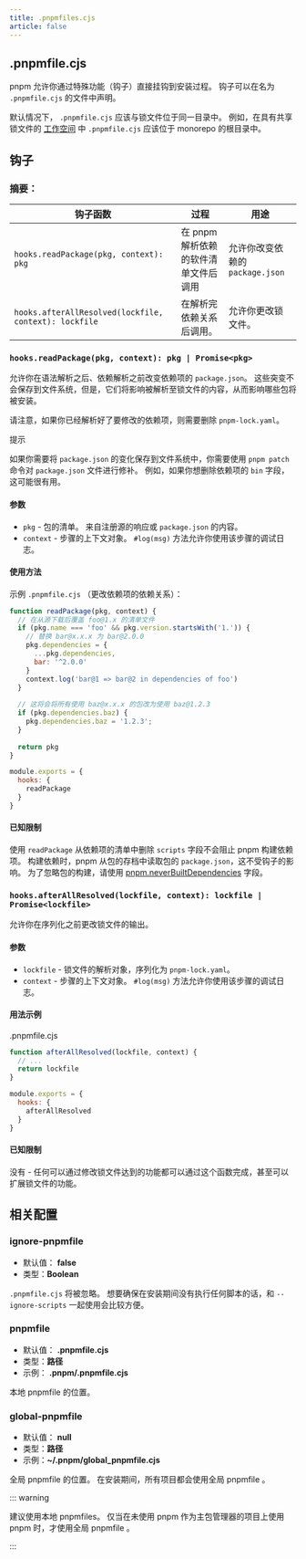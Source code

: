 ```yaml
---
title: .pnpmfiles.cjs
article: false
---
```


## .pnpmfile.cjs

pnpm 允许你通过特殊功能（钩子）直接挂钩到安装过程。 钩子可以在名为 `.pnpmfile.cjs` 的文件中声明。

默认情况下， `.pnpmfile.cjs` 应该与锁文件位于同一目录中。 例如，在具有共享锁文件的 [工作空间](https://pnpm.io/zh/workspaces) 中 `.pnpmfile.cjs` 应该位于 monorepo 的根目录中。

## 钩子

### 摘要：

| 钩子函数                                              | 过程                                 | 用途                            |
| ----------------------------------------------------- | ------------------------------------ | ------------------------------- |
| `hooks.readPackage(pkg, context): pkg`                | 在 pnpm 解析依赖的软件清单文件后调用 | 允许你改变依赖的 `package.json` |
| `hooks.afterAllResolved(lockfile, context): lockfile` | 在解析完依赖关系后调用。             | 允许你更改锁文件。              |

### `hooks.readPackage(pkg, context): pkg | Promise<pkg>`

允许你在语法解析之后、依赖解析之前改变依赖项的 `package.json`。 这些突变不会保存到文件系统，但是，它们将影响被解析至锁文件的内容，从而影响哪些包将被安装。

请注意，如果你已经解析好了要修改的依赖项，则需要删除 `pnpm-lock.yaml`。

提示

如果你需要将 `package.json` 的变化保存到文件系统中，你需要使用 `pnpm patch` 命令对 `package.json` 文件进行修补。 例如，如果你想删除依赖项的 `bin` 字段，这可能很有用。

#### 参数

- `pkg` - 包的清单。 来自注册源的响应或 `package.json` 的内容。
- `context` - 步骤的上下文对象。 `#log(msg)` 方法允许你使用该步骤的调试日志。

#### 使用方法

示例 `.pnpmfile.cjs` （更改依赖项的依赖关系）：

```js
function readPackage(pkg, context) {
  // 在从源下载后覆盖 foo@1.x 的清单文件
  if (pkg.name === 'foo' && pkg.version.startsWith('1.')) {
    // 替换 bar@x.x.x 为 bar@2.0.0
    pkg.dependencies = {
      ...pkg.dependencies,
      bar: '^2.0.0'
    }
    context.log('bar@1 => bar@2 in dependencies of foo')
  }
  
  // 这将会将所有使用 baz@x.x.x 的包改为使用 baz@1.2.3
  if (pkg.dependencies.baz) {
    pkg.dependencies.baz = '1.2.3';
  }
  
  return pkg
}

module.exports = {
  hooks: {
    readPackage
  }
}
```



#### 已知限制

使用 `readPackage` 从依赖项的清单中删除 `scripts` 字段不会阻止 pnpm 构建依赖项。 构建依赖时，pnpm 从包的存档中读取包的 `package.json`，这不受钩子的影响。 为了忽略包的构建，请使用 [pnpm.neverBuiltDependencies](https://pnpm.io/zh/package_json#pnpmneverbuiltdependencies) 字段。

### `hooks.afterAllResolved(lockfile, context): lockfile | Promise<lockfile>`

允许你在序列化之前更改锁文件的输出。

#### 参数

- `lockfile` - 锁文件的解析对象，序列化为 `pnpm-lock.yaml`。
- `context` - 步骤的上下文对象。 `#log(msg)` 方法允许你使用该步骤的调试日志。

#### 用法示例

.pnpmfile.cjs

```js
function afterAllResolved(lockfile, context) {
  // ...
  return lockfile
}

module.exports = {
  hooks: {
    afterAllResolved
  }
}
```



#### 已知限制

没有 - 任何可以通过修改锁文件达到的功能都可以通过这个函数完成，甚至可以扩展锁文件的功能。

## 相关配置

### ignore-pnpmfile

- 默认值： **false**
- 类型：**Boolean**

`.pnpmfile.cjs` 将被忽略。 想要确保在安装期间没有执行任何脚本的话，和 `--ignore-scripts` 一起使用会比较方便。

### pnpmfile

- 默认值： **.pnpmfile.cjs**
- 类型：**路径**
- 示例： **.pnpm/.pnpmfile.cjs**

本地 pnpmfile 的位置。

### global-pnpmfile

- 默认值： **null**
- 类型：**路径**
- 示例：**~/.pnpm/global_pnpmfile.cjs**

全局 pnpmfile 的位置。 在安装期间，所有项目都会使用全局 pnpmfile 。

::: warning

建议使用本地 pnpmfiles。 仅当在未使用 pnpm 作为主包管理器的项目上使用 pnpm 时，才使用全局 pnpmfile 。

:::